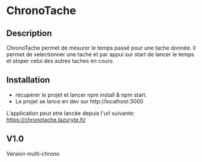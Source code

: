 # ChronoTache

## Description
ChronoTache permet de mesurer le temps passé pour une tache donnée.
Il permet de selectionner une tache et par appui sur start de lancer le temps et stoper celui des autres taches en cours.

## Installation
- récupérer le projet et lancer npm install & npm start.
- Le projet se lance en dev sur http://localhost:3000

L'application peut etre lancée depuis l'url suivante: https://chronotache.lazuryte.fr/
## V1.0

 Version multi-chrono